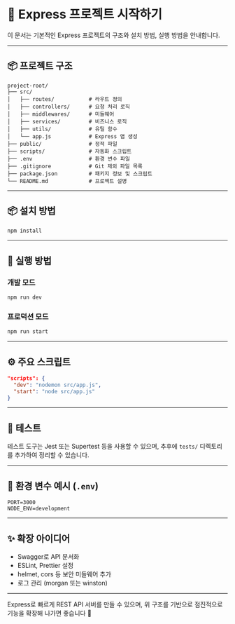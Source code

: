 # 🚀 Express 프로젝트 시작하기

이 문서는 기본적인 Express 프로젝트의 구조와 설치 방법, 실행 방법을 안내합니다.

---

## 📦 프로젝트 구조

```
project-root/
├── src/
│   ├── routes/           # 라우트 정의
│   ├── controllers/      # 요청 처리 로직
│   ├── middlewares/      # 미들웨어
│   ├── services/         # 비즈니스 로직
│   ├── utils/            # 유틸 함수
│   └── app.js            # Express 앱 생성
├── public/               # 정적 파일
├── scripts/              # 자동화 스크립트
├── .env                  # 환경 변수 파일
├── .gitignore            # Git 제외 파일 목록
├── package.json          # 패키지 정보 및 스크립트
└── README.md             # 프로젝트 설명
```

---

## 📦 설치 방법

```bash
npm install
```

---

## 🚀 실행 방법

### 개발 모드

```bash
npm run dev
```

### 프로덕션 모드

```bash
npm run start
```

---

## ⚙️ 주요 스크립트

```json
"scripts": {
  "dev": "nodemon src/app.js",
  "start": "node src/app.js"
}
```

---

## 🧪 테스트

테스트 도구는 Jest 또는 Supertest 등을 사용할 수 있으며,
추후에 `tests/` 디렉토리를 추가하여 정리할 수 있습니다.

---

## 📂 환경 변수 예시 (`.env`)

```
PORT=3000
NODE_ENV=development
```

---

## ✨ 확장 아이디어

- Swagger로 API 문서화
- ESLint, Prettier 설정
- helmet, cors 등 보안 미들웨어 추가
- 로그 관리 (morgan 또는 winston)

---

Express로 빠르게 REST API 서버를 만들 수 있으며,
위 구조를 기반으로 점진적으로 기능을 확장해 나가면 좋습니다 🙌
